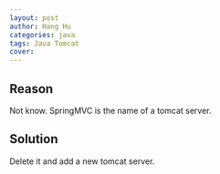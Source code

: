 ```yaml
---
layout: post
author: Hang Hu
categories: java
tags: Java Tomcat 
cover: 
---
```


## Reason

Not know.
SpringMVC is the name of a tomcat server.
## Solution

Delete it and add a new tomcat server.
